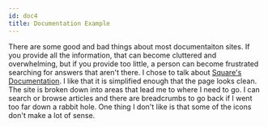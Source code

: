 ```yaml
---
id: doc4
title: Documentation Example
---
```


There are some good and bad things about most documentaiton sites. If you provide all the information, that can become cluttered and overwhelming, but if you provide too little, a person can become frustrated searching for answers that aren't there. I chose to talk about [Square's Documentation](https://squareup.com/help/us/en). I like that it is simplified enough that the page looks clean. The site is broken down into areas that lead me to where I need to go. I can search or browse articles and there are breadcrumbs to go back if I went too far down a rabbit hole. One thing I don't like is that some of the icons don't make a lot of sense. 
